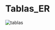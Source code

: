 # Tablas_ER
![tablas](https://github.com/user-attachments/assets/ee7a5d58-3842-49a2-b17c-d85d9374df96)

